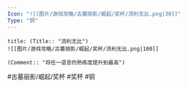 ```yaml
---
Icon: "![[图片/游戏攻略/古墓丽影/崛起/奖杯/流利无比.png|30]]"
Type: "铜"
---
```

```ad-common-bronze-trophy
title: (Title:: "流利无比")
![[图片/游戏攻略/古墓丽影/崛起/奖杯/流利无比.png|100]]

(Comment:: "将任一语言的熟练度提升到最高")
```

#古墓丽影/崛起/奖杯 #奖杯 #铜
